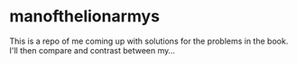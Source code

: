 # manofthelionarmys
This is a repo of me coming up with solutions for the problems in the book. I'll then compare and contrast between my…
